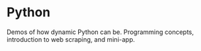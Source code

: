 # Python
Demos of how dynamic Python can be. Programming concepts, introduction to web scraping, and mini-app.

